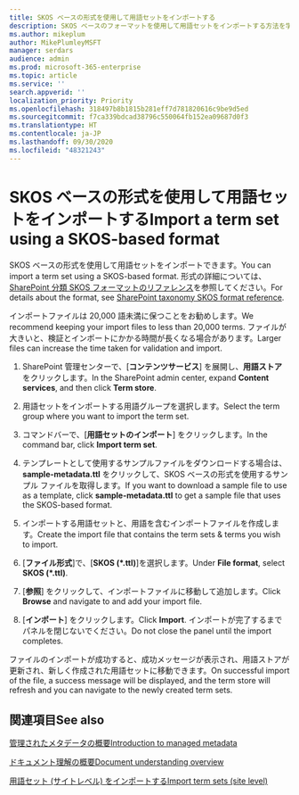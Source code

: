 ```yaml
---
title: SKOS ベースの形式を使用して用語セットをインポートする
description: SKOS ベースのフォーマットを使用して用語セットをインポートする方法を学ぶ
ms.author: mikeplum
author: MikePlumleyMSFT
manager: serdars
audience: admin
ms.prod: microsoft-365-enterprise
ms.topic: article
ms.service: ''
search.appverid: ''
localization_priority: Priority
ms.openlocfilehash: 318497b8b1815b281eff7d781820616c9be9d5ed
ms.sourcegitcommit: f7ca339bdcad38796c550064fb152ea09687d0f3
ms.translationtype: HT
ms.contentlocale: ja-JP
ms.lasthandoff: 09/30/2020
ms.locfileid: "48321243"
---
```

# <a name="import-a-term-set-using-a-skos-based-format"></a><span data-ttu-id="c6be4-103">SKOS ベースの形式を使用して用語セットをインポートする</span><span class="sxs-lookup"><span data-stu-id="c6be4-103">Import a term set using a SKOS-based format</span></span>

<span data-ttu-id="c6be4-104">SKOS ベースの形式を使用して用語セットをインポートできます。</span><span class="sxs-lookup"><span data-stu-id="c6be4-104">You can import a term set using a SKOS-based format.</span></span> <span data-ttu-id="c6be4-105">形式の詳細については、[SharePoint 分類 SKOS フォーマットのリファレンス](skos-format-reference.md)を参照してください。</span><span class="sxs-lookup"><span data-stu-id="c6be4-105">For details about the format, see [SharePoint taxonomy SKOS format reference](skos-format-reference.md).</span></span>

<span data-ttu-id="c6be4-106">インポートファイルは 20,000 語未満に保つことをお勧めします。</span><span class="sxs-lookup"><span data-stu-id="c6be4-106">We recommend keeping your import files to less than 20,000 terms.</span></span> <span data-ttu-id="c6be4-107">ファイルが大きいと、検証とインポートにかかる時間が長くなる場合があります。</span><span class="sxs-lookup"><span data-stu-id="c6be4-107">Larger files can increase the time taken for validation and import.</span></span>

1. <span data-ttu-id="c6be4-108">SharePoint 管理センターで、[**コンテンツサービス**] を展開し、**用語ストア**をクリックします。</span><span class="sxs-lookup"><span data-stu-id="c6be4-108">In the SharePoint admin center, expand **Content services**, and then click **Term store**.</span></span>

2. <span data-ttu-id="c6be4-109">用語セットをインポートする用語グループを選択します。</span><span class="sxs-lookup"><span data-stu-id="c6be4-109">Select the term group where you want to import the term set.</span></span>

3. <span data-ttu-id="c6be4-110">コマンドバーで、[**用語セットのインポート**] をクリックします。</span><span class="sxs-lookup"><span data-stu-id="c6be4-110">In the command bar, click **Import term set**.</span></span>
 
4.  <span data-ttu-id="c6be4-111">テンプレートとして使用するサンプルファイルをダウンロードする場合は、**sample-metadata.ttl** をクリックして、SKOS ベースの形式を使用するサンプル ファイルを取得します。</span><span class="sxs-lookup"><span data-stu-id="c6be4-111">If you want to download a sample file to use as a template, click **sample-metadata.ttl** to get a sample file that uses the SKOS-based format.</span></span>
 
5.  <span data-ttu-id="c6be4-112">インポートする用語セットと、用語を含むインポートファイルを作成します。</span><span class="sxs-lookup"><span data-stu-id="c6be4-112">Create the import file that contains the term sets & terms you wish to import.</span></span>

6.  <span data-ttu-id="c6be4-113">[**ファイル形式**]で、[**SKOS (\*.ttl)**]を選択します。</span><span class="sxs-lookup"><span data-stu-id="c6be4-113">Under **File format**, select **SKOS (\*.ttl)**.</span></span>

7.  <span data-ttu-id="c6be4-114">[**参照**] をクリックして、インポートファイルに移動して追加します。</span><span class="sxs-lookup"><span data-stu-id="c6be4-114">Click **Browse** and navigate to and add your import file.</span></span>

8.  <span data-ttu-id="c6be4-115">[**インポート**] をクリックします。</span><span class="sxs-lookup"><span data-stu-id="c6be4-115">Click **Import**.</span></span> <span data-ttu-id="c6be4-116">インポートが完了するまでパネルを閉じないでください。</span><span class="sxs-lookup"><span data-stu-id="c6be4-116">Do not close the panel until the import completes.</span></span>

<span data-ttu-id="c6be4-117">ファイルのインポートが成功すると、成功メッセージが表示され、用語ストアが更新され、新しく作成された用語セットに移動できます。</span><span class="sxs-lookup"><span data-stu-id="c6be4-117">On successful import of the file, a success message will be displayed, and the term store will refresh and you can navigate to the newly created term sets.</span></span>

## <a name="see-also"></a><span data-ttu-id="c6be4-118">関連項目</span><span class="sxs-lookup"><span data-stu-id="c6be4-118">See also</span></span>

[<span data-ttu-id="c6be4-119">管理されたメタデータの概要</span><span class="sxs-lookup"><span data-stu-id="c6be4-119">Introduction to managed metadata</span></span>](https://docs.microsoft.com/sharepoint/managed-metadata)

[<span data-ttu-id="c6be4-120">ドキュメント理解の概要</span><span class="sxs-lookup"><span data-stu-id="c6be4-120">Document understanding overview</span></span>](document-understanding-overview.md)

[<span data-ttu-id="c6be4-121">用語セット (サイトレベル) をインポートする</span><span class="sxs-lookup"><span data-stu-id="c6be4-121">Import term sets (site level)</span></span>](https://support.microsoft.com/office/168fbc86-7fce-4288-9a1f-b83fc3921c18)